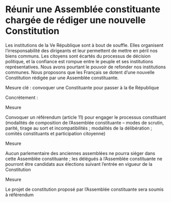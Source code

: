 # Réunir une Assemblée constituante chargée de rédiger une nouvelle Constitution

<div class="admonition note">

Les institutions de la Ve République sont à bout de souffle. Elles
organisent l’irresponsabilité des dirigeants et leur permettent de
mettre en péril nos biens communs. Les citoyens sont écartés du
processus de décision politique, et la confiance est rompue entre le
peuple et ses institutions représentatives. Nous avons pourtant le
pouvoir de refonder nos institutions communes. Nous proposons que les
Français se dotent d’une nouvelle Constitution rédigée par une Assemblée
constituante.

</div>

Mesure clé : convoquer une Constituante pour passer à la 6e République

Concrètement :

<div class="admonition">

Mesure

Convoquer un référendum (article 11) pour engager le processus
constituant (modalités de composition de l’Assemblée constituante –
modes de scrutin, parité, tirage au sort et incompatibilités ; modalités
de la délibération ; comités constituants et participation citoyenne)

</div>

<div class="admonition">

Mesure

Aucun parlementaire des anciennes assemblées ne pourra siéger dans cette
Assemblée constituante ; les délégués à l’Assemblée constituante ne
pourront être candidats aux élections suivant l’entrée en vigueur de la
Constitution

</div>

<div class="admonition">

Mesure

Le projet de constitution proposé par l’Assemblée constituante sera
soumis à référendum

</div>
